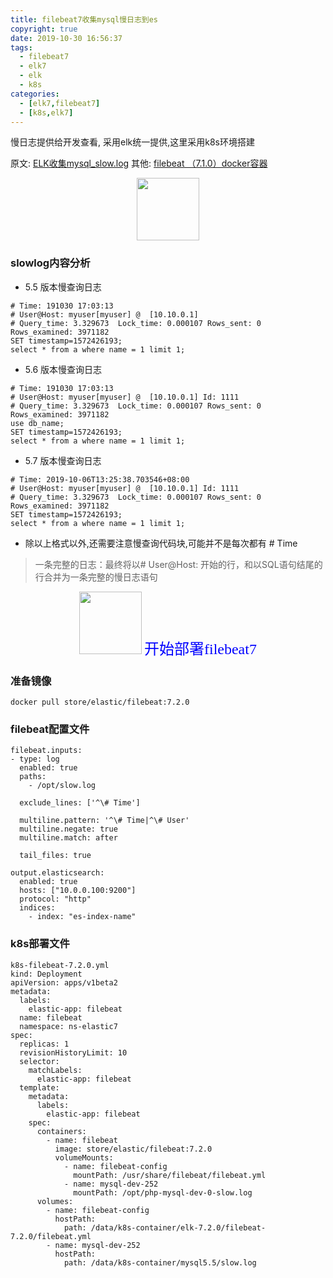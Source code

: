 ```yaml
---
title: filebeat7收集mysql慢日志到es
copyright: true
date: 2019-10-30 16:56:37
tags:
  - filebeat7
  - elk7
  - elk
  - k8s
categories:
  - [elk7,filebeat7]
  - [k8s,elk7]
---
```

慢日志提供给开发查看, 采用elk统一提供,这里采用k8s环境搭建
<!--more-->


原文: [ELK收集mysql_slow.log](https://www.cnblogs.com/smail-bao/p/9528072.html)
其他: [filebeat （7.1.0）docker容器](https://blog.csdn.net/u012491646/article/details/90750571)


<center>
<img src="http://zhangzw001.github.io/images/dockerniu.jpeg" width = "100" height = "100" style="border: 0"/>
</center>

### slowlog内容分析

- 5.5 版本慢查询日志
```
# Time: 191030 17:03:13
# User@Host: myuser[myuser] @  [10.10.0.1]
# Query_time: 3.329673  Lock_time: 0.000107 Rows_sent: 0  Rows_examined: 3971182
SET timestamp=1572426193;
select * from a where name = 1 limit 1;
```

- 5.6 版本慢查询日志
```
# Time: 191030 17:03:13
# User@Host: myuser[myuser] @  [10.10.0.1] Id: 1111
# Query_time: 3.329673  Lock_time: 0.000107 Rows_sent: 0  Rows_examined: 3971182
use db_name;
SET timestamp=1572426193;
select * from a where name = 1 limit 1;
```

- 5.7 版本慢查询日志
```
# Time: 2019-10-06T13:25:38.703546+08:00
# User@Host: myuser[myuser] @  [10.10.0.1] Id: 1111
# Query_time: 3.329673  Lock_time: 0.000107 Rows_sent: 0  Rows_examined: 3971182
SET timestamp=1572426193;
select * from a where name = 1 limit 1;
```


- 除以上格式以外,还需要注意慢查询代码块,可能并不是每次都有 # Time


> 一条完整的日志：最终将以# User@Host: 开始的行，和以SQL语句结尾的行合并为一条完整的慢日志语句


<center>
<img src="http://zhangzw001.github.io/images/dockerniu.jpeg" width = "100" height = "100" style="border: 0"/>
<font color="blue" face="黑体" size=5> 开始部署filebeat7 </font>
</center>

### 准备镜像
```
docker pull store/elastic/filebeat:7.2.0
```

### filebeat配置文件
```
filebeat.inputs:
- type: log
  enabled: true
  paths:
    - /opt/slow.log

  exclude_lines: ['^\# Time']

  multiline.pattern: '^\# Time|^\# User'
  multiline.negate: true
  multiline.match: after

  tail_files: true

output.elasticsearch:
  enabled: true
  hosts: ["10.0.0.100:9200"]
  protocol: "http"
  indices:
    - index: "es-index-name"
```

### k8s部署文件
```
k8s-filebeat-7.2.0.yml
kind: Deployment
apiVersion: apps/v1beta2
metadata:
  labels:
    elastic-app: filebeat
  name: filebeat
  namespace: ns-elastic7
spec:
  replicas: 1
  revisionHistoryLimit: 10
  selector:
    matchLabels:
      elastic-app: filebeat
  template:
    metadata:
      labels:
        elastic-app: filebeat
    spec:
      containers:
        - name: filebeat
          image: store/elastic/filebeat:7.2.0
          volumeMounts:
            - name: filebeat-config
              mountPath: /usr/share/filebeat/filebeat.yml
            - name: mysql-dev-252
              mountPath: /opt/php-mysql-dev-0-slow.log
      volumes:
        - name: filebeat-config
          hostPath:
            path: /data/k8s-container/elk-7.2.0/filebeat-7.2.0/filebeat.yml
        - name: mysql-dev-252
          hostPath:
            path: /data/k8s-container/mysql5.5/slow.log
```
